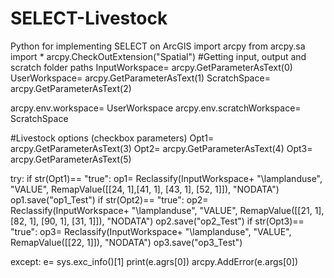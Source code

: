 # SELECT-Livestock
Python for implementing SELECT on ArcGIS 
import arcpy
from arcpy.sa import *
arcpy.CheckOutExtension("Spatial")
#Getting input, output and scratch folder paths 
InputWorkspace= arcpy.GetParameterAsText(0)
UserWorkspace= arcpy.GetParameterAsText(1)
ScratchSpace= arcpy.GetParameterAsText(2)

arcpy.env.workspace= UserWorkspace
arcpy.env.scratchWorkspace= ScratchSpace

#Livestock options (checkbox parameters) 
Opt1= arcpy.GetParameterAsText(3)
Opt2= arcpy.GetParameterAsText(4)
Opt3= arcpy.GetParameterAsText(5)


try:
    if str(Opt1)== "true":
        op1= Reclassify(InputWorkspace+ "\\lamplanduse", "VALUE", RemapValue([[24, 1],[41, 1], [43, 1], [52, 1]]), "NODATA")
        op1.save("op1_Test")
    if str(Opt2)== "true":
        op2= Reclassify(InputWorkspace+ "\\lamplanduse", "VALUE", RemapValue([[21, 1],[82, 1], [90, 1], [31, 1]]), "NODATA")
        op2.save("op2_Test")
    if str(Opt3)== "true":
        op3= Reclassify(InputWorkspace+ "\\lamplanduse", "VALUE", RemapValue([[22, 1]]), "NODATA")
        op3.save("op3_Test")



except:
    e= sys.exc_info()[1]
    print(e.agrs[0])
    arcpy.AddError(e.args[0])
